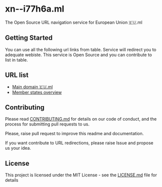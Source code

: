 # xn--i77h6a.ml
The Open Source URL navigation service for European Union 🇪🇺.ml

## Getting Started

You can use all the following url links from table. Service will redirect you to adequate webiste. This service is Open Source and you can contribute to list in table.

## URL list

* [Main domain 🇪🇺.ml](https://europa.eu/)
* [Member states overview](docs/overview-member-states)

## Contributing

Please read [CONTRIBUTING.md](CONTRIBUTING.md) for details on our code of conduct, and the process for submitting pull requests to us.

Please, raise pull request to improve this readme and documentation.

If you want contribute to URL redirections, please raise Issue and propose us your idea.

## License

This project is licensed under the MIT License - see the [LICENSE.md](LICENSE.md) file for details
